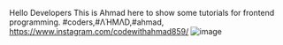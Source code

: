 Hello Developers This is Ahmad here to show some tutorials for frontend programming.
#coders,#ΛΉMΛD,#ahmad,
https://www.instagram.com/codewithahmad859/
![image](https://github.com/codewithahmad859/Animated-Car-Slider/assets/169986158/7abcc87d-9ae5-4fd7-8be8-99d407bd88d0)
